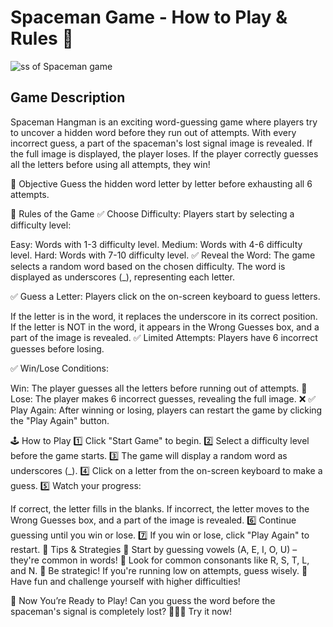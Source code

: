 # Spaceman Game - How to Play & Rules 🚀

![ss of Spaceman game](https://i.imgur.com/v4chj4s.png)





## **Game Description**
Spaceman Hangman is an exciting word-guessing game where players try to uncover a hidden word before they run out of attempts. With every incorrect guess, a part of the spaceman's lost signal image is revealed. If the full image is displayed, the player loses. If the player correctly guesses all the letters before using all attempts, they win!

🎯 Objective
Guess the hidden word letter by letter before exhausting all 6 attempts.

🔹 Rules of the Game
✅ Choose Difficulty: Players start by selecting a difficulty level:

Easy: Words with 1-3 difficulty level.
Medium: Words with 4-6 difficulty level.
Hard: Words with 7-10 difficulty level.
✅ Reveal the Word: The game selects a random word based on the chosen difficulty. The word is displayed as underscores (_), representing each letter.

✅ Guess a Letter: Players click on the on-screen keyboard to guess letters.

If the letter is in the word, it replaces the underscore in its correct position.
If the letter is NOT in the word, it appears in the Wrong Guesses box, and a part of the image is revealed.
✅ Limited Attempts: Players have 6 incorrect guesses before losing.

✅ Win/Lose Conditions:

Win: The player guesses all the letters before running out of attempts. 🎉
Lose: The player makes 6 incorrect guesses, revealing the full image. ❌
✅ Play Again: After winning or losing, players can restart the game by clicking the "Play Again" button.

🕹️ How to Play
1️⃣ Click "Start Game" to begin.
2️⃣ Select a difficulty level before the game starts.
3️⃣ The game will display a random word as underscores (_).
4️⃣ Click on a letter from the on-screen keyboard to make a guess.
5️⃣ Watch your progress:

If correct, the letter fills in the blanks.
If incorrect, the letter moves to the Wrong Guesses box, and a part of the image is revealed.
6️⃣ Continue guessing until you win or lose.
7️⃣ If you win or lose, click "Play Again" to restart.
🚀 Tips & Strategies
🔹 Start by guessing vowels (A, E, I, O, U) – they're common in words!
🔹 Look for common consonants like R, S, T, L, and N.
🔹 Be strategic! If you're running low on attempts, guess wisely.
🔹 Have fun and challenge yourself with higher difficulties!

🎉 Now You’re Ready to Play!
Can you guess the word before the spaceman's signal is completely lost? 👨‍🚀🚀 Try it now!